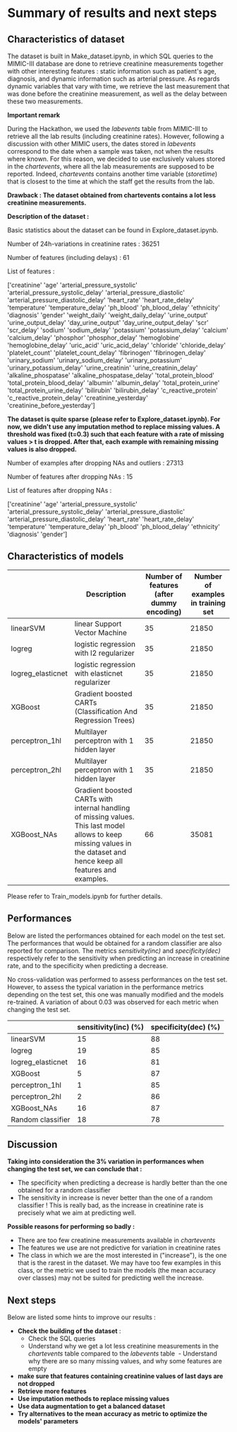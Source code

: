 # Summary of results and next steps

## Characteristics of dataset
The dataset is built in Make_dataset.ipynb, in which SQL queries to the MIMIC-III database are done to retrieve creatinine measurements together with other interesting features : static information such as patient's age, diagnosis, and dynamic information such as arterial pressure. As regards dynamic variables that vary with time, we retrieve the last measurement that was done before the creatinine measurement, as well as the delay between these two measurements.

**Important remark**

During the Hackathon, we used the *labevents* table from MIMIC-III to retrieve all the lab results (including creatinine rates). However, following a discussion with other MIMIC users, the dates stored in *labevents* correspond to the date when a sample was taken, not when the results where known. For this reason, we decided to use exclusively values stored in the *chartevents*, where all the lab measurements are supposed to be reported. Indeed, *chartevents* contains another time variable (*storetime*) that is closest to the time at which the staff get the results from the lab.

**Drawback : The dataset obtained from chartevents contains a lot less creatinine measurements.**

**Description of the dataset :**

Basic statistics about the dataset can be found in Explore_dataset.ipynb.

Number of 24h-variations in creatinine rates : 36251  

Number of features (including delays) : 61

List of features :

['creatinine' 'age' 'arterial_pressure_systolic'
 'arterial_pressure_systolic_delay' 'arterial_pressure_diastolic'
 'arterial_pressure_diastolic_delay' 'heart_rate' 'heart_rate_delay'
 'temperature' 'temperature_delay' 'ph_blood' 'ph_blood_delay' 'ethnicity'
 'diagnosis' 'gender' 'weight_daily' 'weight_daily_delay' 'urine_output' 'urine_output_delay'
 'day_urine_output' 'day_urine_output_delay' 'scr' 'scr_delay' 'sodium'
 'sodium_delay' 'potassium' 'potassium_delay' 'calcium' 'calcium_delay'
 'phosphor' 'phosphor_delay' 'hemoglobine' 'hemoglobine_delay' 'uric_acid'
 'uric_acid_delay' 'chloride' 'chloride_delay' 'platelet_count'
 'platelet_count_delay' 'fibrinogen' 'fibrinogen_delay' 'urinary_sodium'
 'urinary_sodium_delay' 'urinary_potassium' 'urinary_potassium_delay'
 'urine_creatinin' 'urine_creatinin_delay' 'alkaline_phospatase'
 'alkaline_phospatase_delay' 'total_protein_blood'
 'total_protein_blood_delay' 'albumin' 'albumin_delay'
 'total_protein_urine' 'total_protein_urine_delay' 'bilirubin'
 'bilirubin_delay' 'c_reactive_protein' 'c_reactive_protein_delay'
 'creatinine_yesterday' 'creatinine_before_yesterday']

**The dataset is quite sparse (please refer to Explore_dataset.ipynb). For now, we didn't use any imputation method to replace missing values. A threshold was fixed (t=0.3) such that each feature with a rate of missing values > t is dropped. After that, each example with remaining missing values is also dropped.**

Number of examples after dropping NAs and outliers : 27313

Number of features after dropping NAs : 15

List of features after dropping NAs :

['creatinine' 'age' 'arterial_pressure_systolic'
 'arterial_pressure_systolic_delay' 'arterial_pressure_diastolic'
 'arterial_pressure_diastolic_delay' 'heart_rate' 'heart_rate_delay'
 'temperature' 'temperature_delay' 'ph_blood' 'ph_blood_delay' 'ethnicity'
 'diagnosis' 'gender']

## Characteristics of models

|                   | Description                                                                                                                                                             | Number of features (after dummy encoding) | Number of examples in training set |
|-------------------|-------------------------------------------------------------------------------------------------------------------------------------------------------------------------|-------------------------------------------|------------------------------------|
| linearSVM         | linear Support Vector Machine                                                                                                                                           |                     35                    |                21850               |
| logreg            | logistic regression with l2 regularizer                                                                                                                                 |                     35                    |                21850               |
| logreg_elasticnet | logistic regression with elasticnet regularizer                                                                                                                         |                     35                    |                21850               |
| XGBoost           | Gradient boosted CARTs (Classification And Regression Trees)                                                                                                            |                     35                    |                21850               |
| perceptron_1hl    | Multilayer perceptron with 1 hidden layer                                                                                                                               |                     35                    |                21850               |
| perceptron_2hl    | Multilayer perceptron with 1 hidden layer                                                                                                                               |                     35                    |                21850               |
| XGBoost_NAs       | Gradient boosted CARTs with internal handling of missing values. This last model allows to keep missing values in the dataset and hence keep all features and examples. |                     66                    |                35081               |


Please refer to Train_models.ipynb for further details.

## Performances

Below are listed the performances obtained for each model on the test set. The performances that would be obtained for a random classifier are also reported for comparison. The metrics *sensitivity(inc)* and *specificity(dec)* respectively refer to the sensitivity when predicting an increase in creatinine rate, and to the specificity when predicting a decrease.

No cross-validation was performed to assess performances on the test set. However, to assess the typical variation in the performance metrics depending on the test set, this one was manually modified and the models re-trained. A variation of about 0.03 was observed for each metric when changing the test set.

|                   | sensitivity(inc) (%) | specificity(dec) (%) |
|-------------------|----------------------|----------------------|
| linearSVM         |          15          |          88          |
| logreg            |          19          |          85          |
| logreg_elasticnet |          16          |          81          |
| XGBoost           |           5          |          87          |
| perceptron_1hl    |           1          |          85          |
| perceptron_2hl    |           2          |          86          |
| XGBoost_NAs       |          16          |          87          |
| Random classifier |          18          |          78          |

## Discussion

**Taking into consideration the 3% variation in performances when changing the test set, we can conclude that :**
- The specificity when predicting a decrease is hardly better than the one obtained for a random classifier
- The sensitivity in increase is never better than the one of a random classifier ! This is really bad, as the increase in creatinine rate is precisely what we aim at predicting well.

**Possible reasons for performing so badly :**
- There are too few creatinine measurements available in *chartevents*
- The features we use are not predictive for variation in creatinine rates
- The class in which we are the most interested in ("increase"), is the one that is the rarest in the dataset. We may have too few examples in this class, or the metric we used to train the models (the mean accuracy over classes) may not be suited for predicting well the increase.


## Next steps

Below are listed some hints to improve our results :

- **Check the building of the dataset** :
  - Check the SQL queries
  - Understand why we get a lot less creatinine measurements in the *chartevents* table compared to the *labevents* table
  - Understand why there are so many missing values, and why some features are empty
- **make sure that features containing creatinine values of last days are not dropped**
- **Retrieve more features**
- **Use imputation methods to replace missing values**
- **Use data augmentation to get a balanced dataset**
- **Try alternatives to the mean accuracy as metric to optimize the models' parameters**
